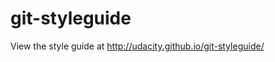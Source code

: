 git-styleguide
==============================

View the style guide at http://udacity.github.io/git-styleguide/
